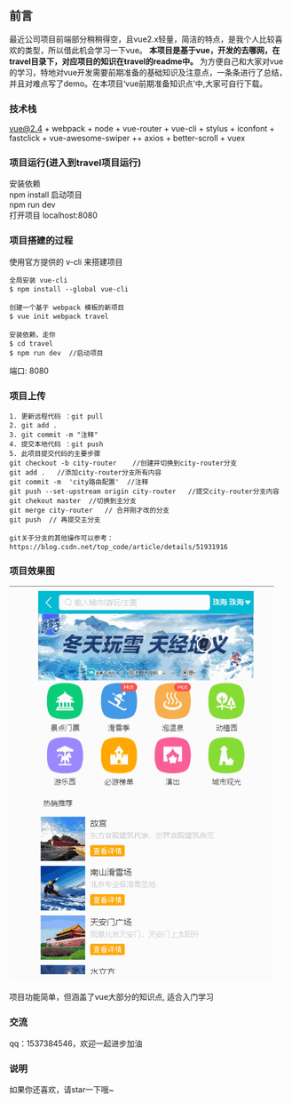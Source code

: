 ## 前言
最近公司项目前端部分稍稍得空，且vue2.x轻量，简洁的特点，是我个人比较喜欢的类型，所以借此机会学习一下vue。
**本项目是基于vue，开发的去哪网，在travel目录下，对应项目的知识在travel的readme中。**
为方便自己和大家对vue的学习，特地对vue开发需要前期准备的基础知识及注意点，一条条进行了总结，并且对难点写了demo。在本项目‘vue前期准备知识点’中,大家可自行下载。

### 技术栈
vue@2.4 + webpack + node + vue-router + vue-cli + stylus + iconfont + fastclick + vue-awesome-swiper ++ axios + better-scroll + vuex

### 项目运行(进入到travel项目运行)
安装依赖  
npm install
启动项目  
npm run dev  
打开项目
localhost:8080


### 项目搭建的过程
使用官方提供的 v-cli 来搭建项目
```
全局安装 vue-cli
$ npm install --global vue-cli  

创建一个基于 webpack 模板的新项目
$ vue init webpack travel  

安装依赖，走你
$ cd travel
$ npm run dev  //启动项目
```
端口: 8080

### 项目上传
```
1. 更新远程代码 ：git pull 
2. git add .
3. git commit -m "注释"
4. 提交本地代码 ：git push 
5. 此项目提交代码的主要步骤  
git checkout -b city-router    //创建并切换到city-router分支  
git add .   //添加city-router分支所有内容  
git commit -m  'city路由配置'  //注释  
git push --set-upstream origin city-router   //提交city-router分支内容  
git chekout master  //切换到主分支  
git merge city-router   // 合并刚才改的分支  
git push  // 再提交主分支  

git关于分支的其他操作可以参考：https://blog.csdn.net/top_code/article/details/51931916  
```
### 项目效果图
![travel效果图](./travel.gif)  

项目功能简单，但涵盖了vue大部分的知识点, 适合入门学习

### 交流
 qq：1537384546，欢迎一起进步加油
### 说明
如果你还喜欢，请star一下哦~

 
